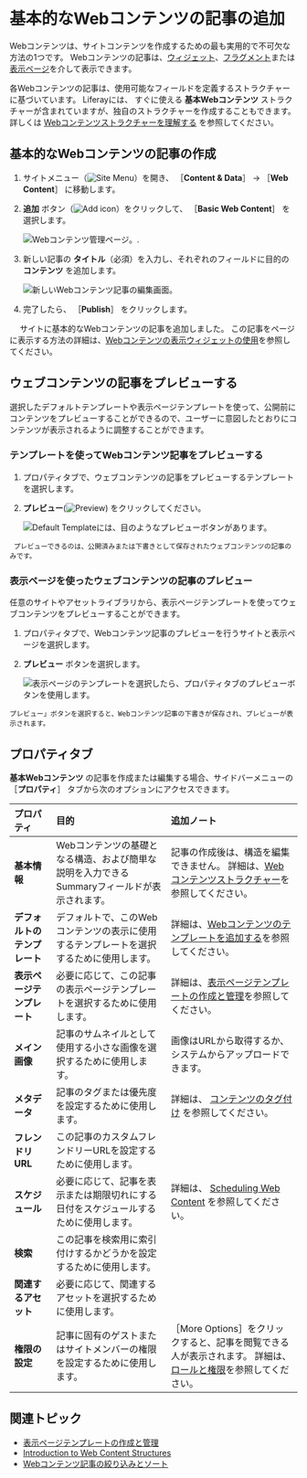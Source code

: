 # 基本的なWebコンテンツの記事の追加

Webコンテンツは、サイトコンテンツを作成するための最も実用的で不可欠な方法の1つです。 Webコンテンツの記事は、[ウィジェット](../../../site-building/displaying-content/additional-content-display-options/using-the-web-content-display-widget.md)、[フラグメント](../../../site-building/creating-pages/page-fragments-and-widgets/using-fragments.md)または[表示ページ](../../../site-building/displaying-content/using-display-page-templates/creating-and-managing-display-page-templates.md)を介して表示できます。

各Webコンテンツの記事は、使用可能なフィールドを定義するストラクチャーに基づいています。 Liferayには、 すぐに使える **基本Webコンテンツ** ストラクチャーが含まれていますが、独自のストラクチャーを作成することもできます。 詳しくは [Webコンテンツストラクチャーを理解する](../web-content-structures/understanding-web-content-structures.md) を参照してください。

## 基本的なWebコンテンツの記事の作成

1. サイトメニュー（![Site Menu](../../../images/icon-menu.png)）を開き、 ［**Content & Data**］ → ［**Web Content**］ に移動します。

1. **追加** ボタン（![Add icon](../../../images/icon-add.png)）をクリックして、 ［**Basic Web Content**］ を選択します。

    ![Webコンテンツ管理ページ。](./adding-a-basic-web-content-article/images/01.png).

1. 新しい記事の **タイトル**（必須）を入力し、それぞれのフィールドに目的の **コンテンツ** を追加します。

    ![新しいWebコンテンツ記事の編集画面。](./adding-a-basic-web-content-article/images/02.png)

1. 完了したら、 ［**Publish**］ をクリックします。

　 サイトに基本的なWebコンテンツの記事を追加しました。 この記事をページに表示する方法の詳細は、[Webコンテンツの表示ウィジェットの使用](../../../site-building/displaying-content/additional-content-display-options/using-the-web-content-display-widget.md)を参照してください。

## ウェブコンテンツの記事をプレビューする

選択したデフォルトテンプレートや表示ページテンプレートを使って、公開前にコンテンツをプレビューすることができるので、ユーザーに意図したとおりにコンテンツが表示されるように調整することができます。

### テンプレートを使ってWebコンテンツ記事をプレビューする

1. プロパティタブで、ウェブコンテンツの記事をプレビューするテンプレートを選択します。

1. **プレビュー**(![Preview](../../../images/icon-preview.png)) をクリックしてください。

    ![Default Templateには、目のようなプレビューボタンがあります。](./adding-a-basic-web-content-article/images/04.png)

```{note}
 プレビューできるのは、公開済みまたは下書きとして保存されたウェブコンテンツの記事のみです。
```

### 表示ページを使ったウェブコンテンツの記事のプレビュー

任意のサイトやアセットライブラリから、表示ページテンプレートを使ってウェブコンテンツをプレビューすることができます。

1. プロパティタブで、Webコンテンツ記事のプレビューを行うサイトと表示ページを選択します。

1. **プレビュー** ボタンを選択します。

    ![表示ページのテンプレートを選択したら、プロパティタブのプレビューボタンを使用します。](./adding-a-basic-web-content-article/images/05.png)

```{note}
プレビュー」ボタンを選択すると、Webコンテンツ記事の下書きが保存され、プレビューが表示されます。
```

## プロパティタブ

**基本Webコンテンツ** の記事を作成または編集する場合、サイドバーメニューの ［**プロパティ**］ タブから次のオプションにアクセスできます。

| **プロパティ** | **目的** | **追加ノート** |
|:---------------- |:--------------------------------------------------- |:------------------------------------------------------------------------------------------------------------------------------------------------------------ |
| **基本情報** | Webコンテンツの基礎となる構造、および簡単な説明を入力できるSummaryフィールドが表示されます。 | 記事の作成後は、構造を編集できません。 詳細は、[Web コンテンツストラクチャー](../web-content-structures/understanding-web-content-structures.md)を参照してください。                                      |
| **デフォルトのテンプレート** | デフォルトで、このWebコンテンツの表示に使用するテンプレートを選択するために使用します。       | 詳細は、[Webコンテンツのテンプレートを追加する](../web-content-templates/creating-web-content-templates.md)を参照してください。                                                             |
| **表示ページテンプレート** | 必要に応じて、この記事の表示ページテンプレートを選択するために使用します。               | 詳細は、[表示ページテンプレートの作成と管理](../../../site-building/displaying-content/using-display-page-templates/creating-and-managing-display-page-templates.md)を参照してください。    |
| **メイン画像** | 記事のサムネイルとして使用する小さな画像を選択するために使用します。                  | 画像はURLから取得するか、システムからアップロードできます。                                                                                                                              |
| **メタデータ** | 記事のタグまたは優先度を設定するために使用します。                           | 詳細は、 [コンテンツのタグ付け](../../tags_and_categories.html) を参照してください。                                                                                                   |
| **フレンドリURL** | この記事のカスタムフレンドリーURLを設定するために使用します。                    |                                                                                                                                                              |
| **スケジュール** | 必要に応じて、記事を表示または期限切れにする日付をスケジュールするために使用します。          | 詳細は、 [Scheduling Web Content](https://help.liferay.com/hc/ja/articles/360029042011-Scheduling-Web-Content-Publication) を参照してください。                           |
| **検索** | この記事を検索用に索引付けするかどうかを設定するために使用します。                   |                                                                                                                                                              |
| **関連するアセット** | 必要に応じて、関連するアセットを選択するために使用します。                       |                                                                                                                                                              |
| **権限の設定** | 記事に固有のゲストまたはサイトメンバーの権限を設定するために使用します。                | ［More Options］をクリックすると、記事を閲覧できる人が表示されます。 詳細は、[ロールと権限](../../../users-and-permissions/roles-and-permissions/understanding-roles-and-permissions.md)を参照してください。 |

## 関連トピック

* [表示ページテンプレートの作成と管理](../../../site-building/displaying-content/using-display-page-templates/creating-and-managing-display-page-templates.md)
* [Introduction to Web Content Structures](../web-content-structures/understanding-web-content-structures.md)
* [Webコンテンツ記事の絞り込みとソート](./filtering-and-sorting-web-content-articles.md)
